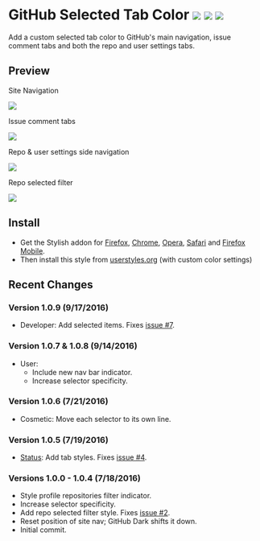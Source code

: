 # GitHub Selected Tab Color [![](https://img.shields.io/github/tag/StylishThemes/GitHub-Selected-Tab-Color.svg?label=%20tag%20)](https://github.com/StylishThemes/GitHub-Selected-Tab-Color/tags) [![](http://github-svg-buttons.herokuapp.com/star.svg?user=StylishThemes&repo=GitHub-Selected-Tab-Color&style=flat&background=007ec6)](http://github.com/StylishThemes/GitHub-Selected-Tab-Color) [![](http://github-svg-buttons.herokuapp.com/fork.svg?user=StylishThemes&repo=GitHub-Selected-Tab-Color&style=flat&background=007ec6)](http://github.com/StylishThemes/GitHub-Selected-Tab-Color/fork)

Add a custom selected tab color to GitHub's main navigation, issue comment tabs and both the repo and user settings tabs.

## Preview

Site Navigation

![](https://cloud.githubusercontent.com/assets/136959/16926830/2278a662-4cf0-11e6-82d9-bab597113a7d.png)

Issue comment tabs

![](https://cloud.githubusercontent.com/assets/136959/16926837/2fe44d6a-4cf0-11e6-89e3-840d30e0e223.png)

Repo & user settings side navigation

![](https://cloud.githubusercontent.com/assets/136959/16926846/387d1984-4cf0-11e6-9dbb-d8ad1b160bc2.png)

Repo selected filter

![](https://cloud.githubusercontent.com/assets/136959/16935752/923324be-4d27-11e6-8f72-2a69388ed406.png)

## Install

* Get the Stylish addon for [Firefox](https://addons.mozilla.org/en-US/firefox/addon/2108/), [Chrome](https://chrome.google.com/extensions/detail/fjnbnpbmkenffdnngjfgmeleoegfcffe), [Opera](https://addons.opera.com/en/extensions/details/stylish/), [Safari](http://sobolev.us/stylish/) and [Firefox Mobile](https://addons.mozilla.org/en-US/firefox/addon/2108/).
* Then install this style from [userstyles.org](https://userstyles.org/styles/130386/github-selected-tab-color) (with custom color settings)

## Recent Changes

### Version 1.0.9 (9/17/2016)

* Developer: Add selected items. Fixes [issue #7](https://github.com/StylishThemes/GitHub-Selected-Tab-Color/issues/7).

### Version 1.0.7 & 1.0.8 (9/14/2016)

* User:
  * Include new nav bar indicator.
  * Increase selector specificity.

### Version 1.0.6 (7/21/2016)

* Cosmetic: Move each selector to its own line.

### Version 1.0.5 (7/19/2016)

* [Status](https://status.github.com/): Add tab styles. Fixes [issue #4](https://github.com/StylishThemes/GitHub-Selected-Tab-Color/issues/4).

### Versions 1.0.0 - 1.0.4 (7/18/2016)

* Style profile repositories filter indicator.
* Increase selector specificity.
* Add repo selected filter style. Fixes [issue #2](https://github.com/StylishThemes/GitHub-Selected-Tab-Color/issues/2).
* Reset position of site nav; GitHub Dark shifts it down.
* Initial commit.
